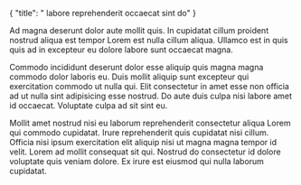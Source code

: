 {
  "title": " labore reprehenderit occaecat sint do"
}

Ad magna deserunt dolor aute mollit quis. In cupidatat cillum proident nostrud aliqua est tempor Lorem est nulla cillum aliqua. Ullamco est in quis quis ad in excepteur eu dolore labore sunt occaecat magna.

Commodo incididunt deserunt dolor esse aliquip quis magna magna commodo dolor laboris eu. Duis mollit aliquip sunt excepteur qui exercitation commodo ut nulla qui. Elit consectetur in amet esse non officia ad ut nulla sint adipisicing esse nostrud. Do aute duis culpa nisi labore amet id occaecat. Voluptate culpa ad sit sint eu.

Mollit amet nostrud nisi eu laborum reprehenderit consectetur aliqua Lorem qui commodo cupidatat. Irure reprehenderit quis cupidatat nisi cillum. Officia nisi ipsum exercitation elit aliquip nisi ut magna magna tempor id velit. Lorem ad mollit consequat sit qui. Nostrud do consectetur id dolore voluptate quis veniam dolore. Ex irure est eiusmod qui nulla laborum cupidatat.